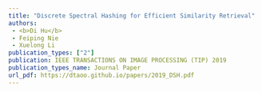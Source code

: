 ```yaml
---  
title: "Discrete Spectral Hashing for Efficient Similarity Retrieval"  
authors:  
 - <b>Di Hu</b>  
 - Feiping Nie  
 - Xuelong Li  
publication_types: ["2"]  
publication: IEEE TRANSACTIONS ON IMAGE PROCESSING (TIP) 2019   
publication_types_name: Journal Paper  
url_pdf: https://dtaoo.github.io/papers/2019_DSH.pdf  
---  
```

